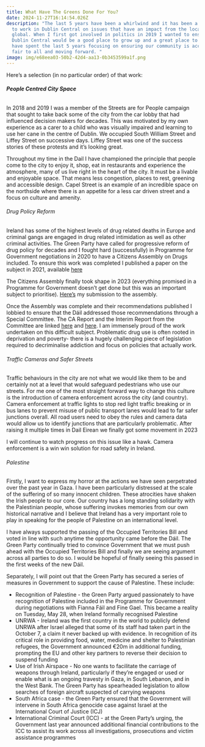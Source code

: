```yaml
---
title: What Have The Greens Done For You?
date: 2024-11-27T16:14:54.026Z
description: "The last 5 years have been a whirlwind and it has been a privilege
  to work in Dublin Central on issues that have an impact from the local to the
  global. When I first got involved in politics in 2019 I wanted to ensure that
  Dublin Central would be a good place to grow up and a great place to go out. I
  have spent the last 5 years focusing on ensuring our community is accessible,
  fair to all and moving forward. "
image: img/e68eea03-50b2-42d4-aa13-0b3453599a1f.png
---
```

Here’s a selection (in no particular order) of that work:

###### **People Centred City Space**

In 2018 and 2019 I was a member of the Streets are for People campaign that sought to take back some of the city from the car lobby that had influenced decision makers for decades. This was motivated by my own experience as a carer to a child who was visually impaired and learning to use her cane in the centre of Dublin. We occupied South William Street and Liffey Street on successive days. Liffey Street was one of the success stories of these protests and it’s looking great.<!--StartFragment-->

Throughout my time in the Dail I have championed the principle that people come to the city to enjoy it, shop, eat in restaurants and experience the atmosphere, many of us live right in the heart of the city. It must be a livable and enjoyable space. That means less congestion, places to rest, greening and accessible design. Capel Street is an example of an incredible space on the northside where there is an appetite for a less car driven street and a focus on culture and amenity.

###### Drug Policy Reform

Ireland has some of the highest levels of drug related deaths in Europe and criminal gangs are engaged in drug related intimidation as well as other criminal activities. The Green Party have called for progressive reform of drug policy for decades and I fought hard (successfully) in Programme for Government negotiations in 2020 to have a Citizens Assembly on Drugs included. To ensure this work was completed I published a paper on the subject in 2021, available [here](https://neasahourigan.com/post/position-paper-on-citizens-assembly-on-drugs/)

The Citizens Assembly finally took shape in 2023 (everything promised in a Programme for Government doesn’t get done but this was an important subject to prioritise). [Here’s](https://neasahourigan.com/post/position-paper-on-citizens-assembly-on-drugs/) my submission to the assembly.

Once the Assembly was complete and their recommendations published I lobbied to ensure that the Dáil addressed those recommendations through a Special Committee. The CA Report and the Interim Report from the Committee are linked [here](https://citizensassembly.ie/wp-content/uploads/CADU_Volume1.pdf) and [here](https://idpc.net/publications/2024/11/joint-committee-on-drugs-use-interim-report). I am immensely proud of the work undertaken on this difficult subject. Problematic drug use is often rooted in deprivation and poverty- there is a hugely challenging piece of legislation required to decriminalise addiction and focus on policies that actually work.

###### Traffic Cameras and Safer Streets

Traffic behaviours in the city are not what we would like them to be and certainly not at a level that would safeguard pedestrians who use our streets. For me one of the most straight forward way to change this culture is the introduction of camera enforcement across the city (and country). Camera enforcement at traffic lights to stop red light traffic breaking or in bus lanes to prevent misuse of public transport lanes would lead to far safer junctions overall. All road users need to obey the rules and camera data would allow us to identify junctions that are particularly problematic. After raising it multiple times in Dail Eirean we finally got some movement in 2023

I will continue to watch progress on this issue like a hawk. Camera enforcement is a win win solution for road safety in Ireland.

###### Palestine

Firstly, I want to express my horror at the actions we have seen perpetrated over the past year in Gaza. I have been particularly distressed at the scale of the suffering of so many innocent children. These atrocities have shaken the Irish people to our core. Our country has a long standing solidarity with the Palestinian people, whose suffering invokes memories from our own historical narrative and I believe that Ireland has a very important role to play in speaking for the people of Palestine on an international level.

I have always supported the passing of the Occupied Territories Bill and voted in line with such anytime the opportunity came before the Dáil. The Green Party continually tried to convince Government that we must push ahead with the Occupied Territories Bill and finally we are seeing argument across all parties to do so. I would be hopeful of finally seeing this passed in the first weeks of the new Dáil.

Separately, I will point out that the Green Party has secured a series of measures in Government to support the cause of Palestine. These include:

* Recognition of Palestine - the Green Party argued passionately to have recognition of Palestine included in the Programme for Government during negotiations with Fianna Fáil and Fine Gael. This became a reality on Tuesday, May 28, when Ireland formally recognised Palestine
* UNRWA - Ireland was the first country in the world to publicly defend UNRWA after Israel alleged that some of its staff had taken part in the October 7, a claim it never backed up with evidence. In recognition of its critical role in providing food, water, medicine and shelter to Palestinian refugees, the Government announced €20m in additional funding, prompting the EU and other key partners to reverse their decision to suspend funding
* Use of Irish Airspace - No one wants to facilitate the carriage of weapons through Ireland, particularly if they’re engaged or used or enable what is an ongoing travesty in Gaza, in South Lebanon, and in the West Bank. The Green Party has spearheaded legislation to allow searches of foreign aircraft suspected of carrying weapons
* South Africa case - the Green Party ensured that the Government will intervene in South Africa genocide case against Israel at the International Court of Justice (ICJ)
* International Criminal Court (ICC) - at the Green Party’s urging, the Government last year announced additional financial contributions to the ICC to assist its work across all investigations, prosecutions and victim assistance programmes